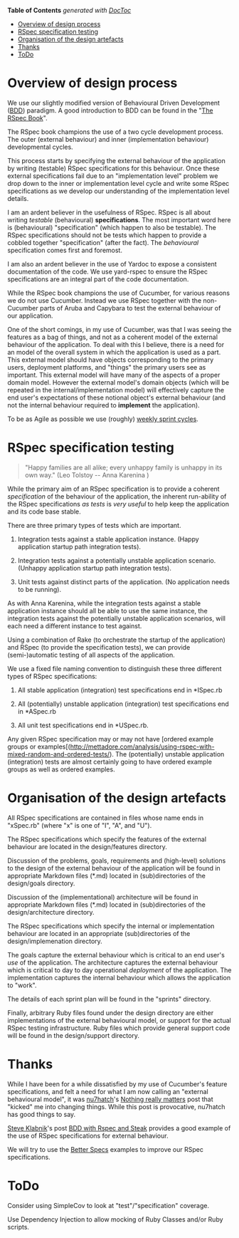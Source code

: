 **Table of Contents**  *generated with [DocToc](http://doctoc.herokuapp.com/)*

- [Overview of design process](#overview-of-design-process)
- [RSpec specification testing](#rspec-specification-testing)
- [Organisation of the design artefacts](#organisation-of-the-design-artefacts)
- [Thanks](#thanks)
- [ToDo](#todo)

# Overview of design process

We use our slightly modified version of Behavioural Driven Development 
([BDD](http://en.wikipedia.org/wiki/Behavior-driven_development)) 
paradigm. A good introduction to BDD can be found in the "[The RSpec 
Book](http://pragprog.com/book/achbd/the-rspec-book)".

The RSpec book champions the use of a two cycle development process. 
The outer (external behaviour) and inner (implementation behaviour) 
developmental cycles.

This process starts by specifying the external behaviour of the 
application by writing (testable) RSpec specifications for this 
behaviour. Once these external specifications fail due to an 
"implementation level" problem we drop down to the inner or 
implementation level cycle and write some RSpec specifications as we 
develop our understanding of the implementation level details.

I am an ardent believer in the usefulness of RSpec.  RSpec is all about 
writing *testable* (behavioural) **specifications**.  The most 
important word here is (behavioural) "specification" (which happen to 
also be testable).  The RSpec specifications should not be tests which 
happen to provide a cobbled together "specification" (after the fact). 
The *behavioural* specification comes first and foremost.

I am also an ardent believer in the use of Yardoc to expose a 
consistent documentation of the code.  We use yard-rspec to ensure the 
RSpec specifications are an integral part of the code documentation.

While the RSpec book champions the use of Cucumber, for various reasons 
we do not use Cucumber.  Instead we use RSpec together with the 
non-Cucumber parts of Aruba and Capybara to test the external behaviour 
of our application. 

One of the short comings, in my use of Cucumber, was that I was seeing 
the features as a bag of things, and not as a coherent model of the 
external behaviour of the application. To deal with this I believe, 
there is a need for an model of the overall system in which the 
application is used as a part.  This external model should have objects 
corresponding to the primary users, deployment platforms, and "things" 
the primary users see as important.  This external model will have many 
of the aspects of a proper domain model.  However the external model's 
domain objects (which will be repeated in the internal/implementation 
model) will effectively capture the end user's expectations of these 
notional object's external behaviour (and not the internal behaviour 
required to **implement** the application).

To be as Agile as possible we use (roughly) [weekly sprint 
cycles](sprints/Readme.md).

# RSpec specification testing

> "Happy families are all alike; every unhappy family is unhappy in its 
> own way." (Leo Tolstoy -- Anna Karenina )

While the primary aim of an RSpec specification is to provide a 
coherent *specification* of the behaviour of the application, the 
inherent run-ability of the RSpec specifications *as* *tests* is *very* 
*useful* to help keep the application and its code base stable.

There are three primary types of tests which are important.

1. Integration tests against a stable application instance. (Happy 
application startup path integration tests).

1. Integration tests against a potentially unstable application 
scenario. (Unhappy application startup path integration tests).

1. Unit tests against distinct parts of the application. (No 
application needs to be running).

As with Anna Karenina, while the integration tests against a stable 
application instance should all be able to use the same instance, the 
integration tests against the potentially unstable application 
scenarios, will each need a different instance to test against.

Using a combination of Rake (to orchestrate the startup of the 
application) and RSpec (to provide the specification tests), we can 
provide (semi-)automatic testing of all aspects of the application.

We use a fixed file naming convention to distinguish these three 
different types of RSpec specifications:

1. All stable application (integration) test specifications end in 
*ISpec.rb

1. All (potentially) unstable application (integration) test 
specifications end in *ASpec.rb

1. All unit test specifications end in *USpec.rb.

Any given RSpec specification may or may not have [ordered example 
groups or 
examples[(http://mettadore.com/analysis/using-rspec-with-mixed-random-and-ordered-tests/). 
The (potentially) unstable application (integration) tests are almost 
certainly going to have ordered example groups as well as ordered 
examples.

# Organisation of the design artefacts

All RSpec specifications are contained in files whose name ends in 
"xSpec.rb" (where "x" is one of "I", "A", and "U").

The RSpec specifications which specify the features of the external 
behaviour are located in the design/features directory.

Discussion of the problems, goals, requirements and (high-level) 
solutions to the design of the external behaviour of the application 
will be found in appropriate Markdown files (*.md) located in 
(sub)directories of the design/goals directory.

Discussion of the (implementational) architecture will be found in 
appropriate Markdown files (*.md) located in (sub)directories of the 
design/architecture directory.

The RSpec specifications which specify the internal or implementation 
behaviour are located in an appropriate (sub)directories of the 
design/implemenation directory.

The goals capture the external behaviour which is critical to an end 
user's *use* of the application. The architecture captures the external 
behaviour which is critical to day to day operational *deployment* of 
the application. The implementation captures the internal behaviour 
which allows the application to "work".

The details of each sprint plan will be found in the "sprints" 
directory.

Finally, arbitrary Ruby files found under the design directory are 
either implementations of the external behavioural model, or support 
for the actual RSpec testing infrastructure.  Ruby files which provide 
general support code will be found in the design/support directory.

# Thanks

While I have been for a while dissatisfied by my use of Cucumber's 
feature specifications, and felt a need for what I am now calling an 
"external behavioural model", it was 
[nu7hatch](https://github.com/nu7hatch)'s [Nothing really 
matters](http://areyoufuckingcoding.me/2012/03/25/nothing-really-matters/) 
post that "kicked" me into changing things.  While this post is 
provocative, nu7hatch has good things to say.

[Steve Klabnik](http://steveklabnik.com/)'s post [BDD with Rspec and 
Steak](http://timelessrepo.com/bdd-with-rspec-and-steak) provides a 
good example of the use of RSpec specifications for external behaviour.

We will try to use the [Better Specs](http://betterspecs.org/) examples 
to improve our RSpec specifications.

# ToDo

Consider using SimpleCov to look at "test"/"specification" coverage.

Use Dependency Injection to allow mocking of Ruby Classes and/or Ruby 
scripts.
